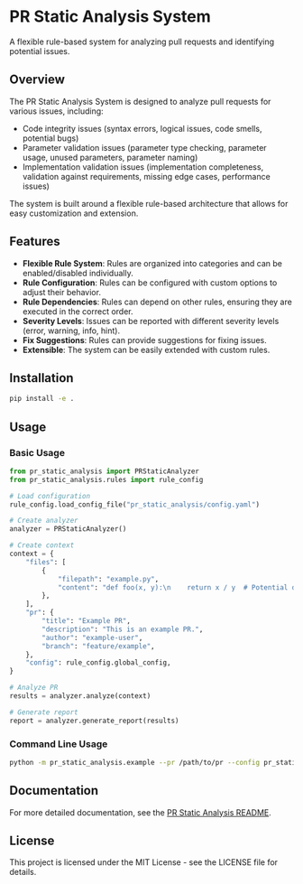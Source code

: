 # PR Static Analysis System

A flexible rule-based system for analyzing pull requests and identifying potential issues.

## Overview

The PR Static Analysis System is designed to analyze pull requests for various issues, including:

- Code integrity issues (syntax errors, logical issues, code smells, potential bugs)
- Parameter validation issues (parameter type checking, parameter usage, unused parameters, parameter naming)
- Implementation validation issues (implementation completeness, validation against requirements, missing edge cases, performance issues)

The system is built around a flexible rule-based architecture that allows for easy customization and extension.

## Features

- **Flexible Rule System**: Rules are organized into categories and can be enabled/disabled individually.
- **Rule Configuration**: Rules can be configured with custom options to adjust their behavior.
- **Rule Dependencies**: Rules can depend on other rules, ensuring they are executed in the correct order.
- **Severity Levels**: Issues can be reported with different severity levels (error, warning, info, hint).
- **Fix Suggestions**: Rules can provide suggestions for fixing issues.
- **Extensible**: The system can be easily extended with custom rules.

## Installation

```bash
pip install -e .
```

## Usage

### Basic Usage

```python
from pr_static_analysis import PRStaticAnalyzer
from pr_static_analysis.rules import rule_config

# Load configuration
rule_config.load_config_file("pr_static_analysis/config.yaml")

# Create analyzer
analyzer = PRStaticAnalyzer()

# Create context
context = {
    "files": [
        {
            "filepath": "example.py",
            "content": "def foo(x, y):\n    return x / y  # Potential division by zero",
        },
    ],
    "pr": {
        "title": "Example PR",
        "description": "This is an example PR.",
        "author": "example-user",
        "branch": "feature/example",
    },
    "config": rule_config.global_config,
}

# Analyze PR
results = analyzer.analyze(context)

# Generate report
report = analyzer.generate_report(results)
```

### Command Line Usage

```bash
python -m pr_static_analysis.example --pr /path/to/pr --config pr_static_analysis/config.yaml --output report.json
```

## Documentation

For more detailed documentation, see the [PR Static Analysis README](pr_static_analysis/README.md).

## License

This project is licensed under the MIT License - see the LICENSE file for details.
